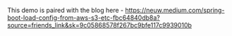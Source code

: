 This demo is paired with the blog here - https://neuw.medium.com/spring-boot-load-config-from-aws-s3-etc-fbc64840db8a?source=friends_link&sk=9c05868578f267bc9bfe117c9939010b